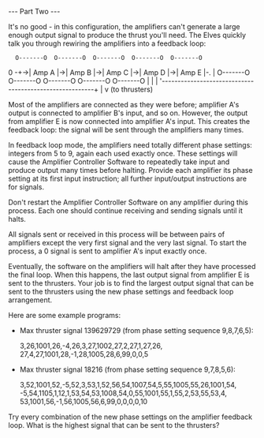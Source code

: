 --- Part Two ---

It's no good - in this configuration, the amplifiers can't generate a large enough output signal to produce 
the thrust you'll need. The Elves quickly talk you through rewiring the amplifiers into a feedback loop:

      O-------O  O-------O  O-------O  O-------O  O-------O
0 -+->| Amp A |->| Amp B |->| Amp C |->| Amp D |->| Amp E |-.
   |  O-------O  O-------O  O-------O  O-------O  O-------O |
   |                                                        |
   '--------------------------------------------------------+
                                                            |
                                                            v
                                                     (to thrusters)

Most of the amplifiers are connected as they were before; amplifier A's output is connected to amplifier B's input, 
and so on. However, the output from amplifier E is now connected into amplifier A's input. 
This creates the feedback loop: the signal will be sent through the amplifiers many times.

In feedback loop mode, the amplifiers need totally different phase settings: integers from 5 to 9, 
again each used exactly once. These settings will cause the Amplifier Controller Software to repeatedly 
take input and produce output many times before halting. Provide each amplifier its phase setting at its first 
input instruction; all further input/output instructions are for signals.

Don't restart the Amplifier Controller Software on any amplifier during this process. 
Each one should continue receiving and sending signals until it halts.

All signals sent or received in this process will be between pairs of amplifiers except the very first signal 
and the very last signal. To start the process, a 0 signal is sent to amplifier A's input exactly once.

Eventually, the software on the amplifiers will halt after they have processed the final loop. When this happens, 
the last output signal from amplifier E is sent to the thrusters. Your job is to find the largest output 
signal that can be sent to the thrusters using the new phase settings and feedback loop arrangement.

Here are some example programs:

  - Max thruster signal 139629729 (from phase setting sequence 9,8,7,6,5):

    3,26,1001,26,-4,26,3,27,1002,27,2,27,1,27,26,
    27,4,27,1001,28,-1,28,1005,28,6,99,0,0,5

  - Max thruster signal 18216 (from phase setting sequence 9,7,8,5,6):

    3,52,1001,52,-5,52,3,53,1,52,56,54,1007,54,5,55,1005,55,26,1001,54,
    -5,54,1105,1,12,1,53,54,53,1008,54,0,55,1001,55,1,55,2,53,55,53,4,
    53,1001,56,-1,56,1005,56,6,99,0,0,0,0,10

Try every combination of the new phase settings on the amplifier feedback loop. 
What is the highest signal that can be sent to the thrusters?
